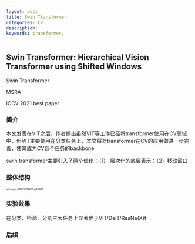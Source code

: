 ```yaml
---
layout: post
title: Swin Transformer
categories: CV
description:
keywords: transformer,
---
```


## Swin Transformer: Hierarchical Vision Transformer using Shifted Windows

Swin Transformer

MSRA

ICCV 2021 best paper

### 简介

本文发表在VIT之后，作者提出虽然VIT等工作已经将transformer使用在CV领域中，但VIT主要使用在分类任务上，本文将对transformer在CV的应用做进一步完善，使其成为CV各个任务的backbone

swin transformer主要引入了两个优化：（1） 层次化的底层表示；（2）移动窗口



### 整体结构

<img src="http://pic.inoodles.online/imgimage-20221019235443985.png" alt="image-20221019235443985" style="zoom:50%;" />

### 实验效果

在分类、检测、分割三大任务上显著优于VIT/DeiT/ResNe(X)t

### 后续

